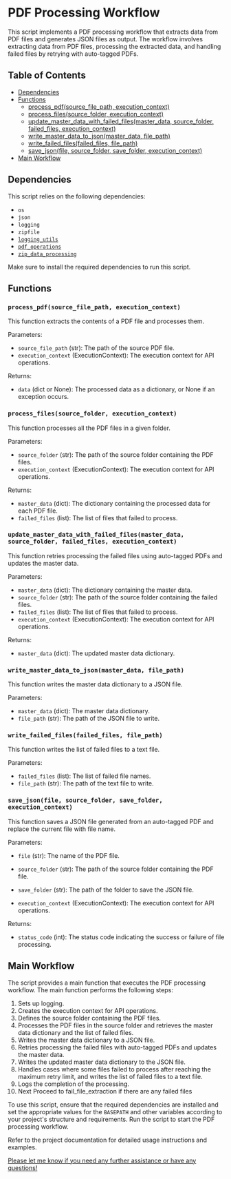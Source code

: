 # PDF Processing Workflow

This script implements a PDF processing workflow that extracts data from PDF files and generates JSON files as output. The workflow involves extracting data from PDF files, processing the extracted data, and handling failed files by retrying with auto-tagged PDFs.

## Table of Contents
- [Dependencies](#dependencies)
- [Functions](#functions)
  - [process_pdf(source_file_path, execution_context)](#process_pdf)
  - [process_files(source_folder, execution_context)](#process_files)
  - [update_master_data_with_failed_files(master_data, source_folder, failed_files, execution_context)](#update_master_data_with_failed_files)
  - [write_master_data_to_json(master_data, file_path)](#write_master_data_to_json)
  - [write_failed_files(failed_files, file_path)](#write_failed_files)
  - [save_json(file, source_folder, save_folder, execution_context)](#save_json)
- [Main Workflow](#main-workflow)

## Dependencies

This script relies on the following dependencies:
- `os`
- `json`
- `logging`
- `zipfile`
- [`logging_utils`](../src/logging_utils.py)
- [`pdf_operations`](../src/pdf_operations.py)
- [`zip_data_processing`](../src/zip_data_processing.py)

Make sure to install the required dependencies to run this script.

## Functions

### `process_pdf(source_file_path, execution_context)`

This function extracts the contents of a PDF file and processes them.

Parameters:
- `source_file_path` (str): The path of the source PDF file.
- `execution_context` (ExecutionContext): The execution context for API operations.

Returns:
- `data` (dict or None): The processed data as a dictionary, or None if an exception occurs.

### `process_files(source_folder, execution_context)`

This function processes all the PDF files in a given folder.

Parameters:
- `source_folder` (str): The path of the source folder containing the PDF files.
- `execution_context` (ExecutionContext): The execution context for API operations.

Returns:
- `master_data` (dict): The dictionary containing the processed data for each PDF file.
- `failed_files` (list): The list of files that failed to process.

### `update_master_data_with_failed_files(master_data, source_folder, failed_files, execution_context)`

This function retries processing the failed files using auto-tagged PDFs and updates the master data.

Parameters:
- `master_data` (dict): The dictionary containing the master data.
- `source_folder` (str): The path of the source folder containing the failed files.
- `failed_files` (list): The list of files that failed to process.
- `execution_context` (ExecutionContext): The execution context for API operations.

Returns:
- `master_data` (dict): The updated master data dictionary.

### `write_master_data_to_json(master_data, file_path)`

This function writes the master data dictionary to a JSON file.

Parameters:
- `master_data` (dict): The master data dictionary.
- `file_path` (str): The path of the JSON file to write.

### `write_failed_files(failed_files, file_path)`

This function writes the list of failed files to a text file.

Parameters:
- `failed_files` (list): The list of failed file names.
- `file_path` (str): The path of the text file to write.

### `save_json(file, source_folder, save_folder, execution_context)`

This function saves a JSON file generated from an auto-tagged PDF and replace the current file with file name.

Parameters:
- `file` (str): The name of the PDF file.
- `source_folder` (str): The path of the source folder containing the PDF file.
- `save_folder` (str): The path of the folder to save the JSON file.


- `execution_context` (ExecutionContext): The execution context for API operations.

Returns:
- `status_code` (int): The status code indicating the success or failure of file processing.

## Main Workflow

The script provides a main function that executes the PDF processing workflow. The main function performs the following steps:
1. Sets up logging.
2. Creates the execution context for API operations.
3. Defines the source folder containing the PDF files.
4. Processes the PDF files in the source folder and retrieves the master data dictionary and the list of failed files.
5. Writes the master data dictionary to a JSON file.
6. Retries processing the failed files with auto-tagged PDFs and updates the master data.
7. Writes the updated master data dictionary to the JSON file.
8. Handles cases where some files failed to process after reaching the maximum retry limit, and writes the list of failed files to a text file.
9. Logs the completion of the processing.
10. Next Proceed to fail_file_extraction if there are any failed files

To use this script, ensure that the required dependencies are installed and set the appropriate values for the `BASEPATH` and other variables according to your project's structure and requirements. Run the script to start the PDF processing workflow.

Refer to the project documentation for detailed usage instructions and examples.

[Please let me know if you need any further assistance or have any questions!](https://github.com/Raghuveer22/AdobeHackathon/issues)